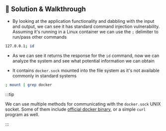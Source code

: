 ## 🎉 Solution & Walkthrough
* By looking at the application functionality and dabbling with the input and output, we can see it has standard command injection vulnerability. Assuming it's running in a Linux container we can use the `;` delimiter to run/pass other commands

```bash
127.0.0.1; id
```

* As we can see it returns the response for the `id` command, now we can analyze the system and see what potential information we can obtain

* It contains `docker.sock` mounted into the file system as it's not available commonly in standard systems

```bash
; mount | grep docker
```
:::tip

We can use multiple methods for communicating with the `docker.sock` UNIX socket. Some of them include [official docker binary](https://download.docker.com/linux/static/stable/), or a simple `curl` program as well.  

:::
